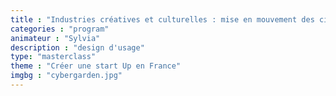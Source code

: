 ```yaml
---
title : "Industries créatives et culturelles : mise en mouvement des citoyens et civic tech"
categories : "program"
animateur : "Sylvia"
description : "design d'usage"
type: "masterclass"
theme : "Créer une start Up en France"
imgbg : "cybergarden.jpg"
---
```

